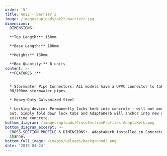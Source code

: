 ```yaml
---
order: '5'
title: AK2Z - Barrier Z
image: /images/uploads/ak2z-barrierz.jpg
dimensions: |-
  DIMENSIONS:

  **Top Length:** 150mm

  **Base Length:** 180mm

  **Height:** 130mm

  **Box Quantity:** 8 units
content: >-
  **FEATURES :**


  * Stormwater Pipe Connectors: ALL models have a UPVC connector to take either
  90/100mm stormwater pipes

  * Heavy-Duty Galvanized Steel

  * Locking device: Permanently locks kerb into concrete - will not move or pop
  out. Simply fold down lock tabs and AdaptaKerb will anchor into new or
  existing concrete.
bottom_diagram: /images/uploads/CrossSectionProfiles-AdaptaKerb.png
bottom_diagram_excerpt: >-
  CROSS-SECTION PROFILE & DIMENSIONS:  AdaptaKerb installed in Concrete Kerb &
  Channel
bottom_full_image: /images/uploads/background2.png
date: '2018-04-24'
---
```


